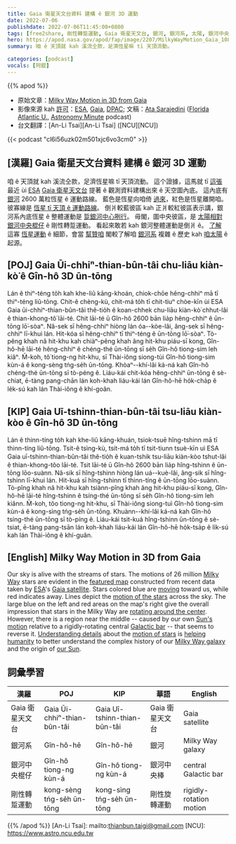 ```yaml
---
title: Gaia 衛星天文台資料 建構 ê 銀河 3D 運動
date: 2022-07-06
publishdate: 2022-07-06T11:45:00+0800
tags: [free2share, 剛性轉踅運動, Gaia 衛星天文台, 銀河, 銀河系, 太陽, 銀河中央棍仔]
hero: https://apod.nasa.gov/apod/fap/image/2207/MilkyWayMotion_Gaia_1080.jpg
summary: 咱 ê 天頂就 kah 溪流仝款，足濟恆星嘛 tī 天頂流動。

categories: [podcast]
vocals: [阿錕]
---
```


{{% apod %}}

- 原始文章：[Milky Way Motion in 3D from Gaia](https://apod.nasa.gov/apod/ap220706.html)
- 影像來源 kah [許可](https://www.esa.int/ESA_Multimedia/Terms_and_Conditions)：[ESA](https://www.esa.int/), [Gaia](https://sci.esa.int/web/gaia), [DPAC](https://www.cosmos.esa.int/web/gaia/dpac/consortium); 文稿：[Ata Sarajedini](https://www.fau.edu/diversity-platform/about/sarajedini/) ([Florida Atlantic U.](https://www.physics.fau.edu/), [Astronomy Minute](https://open.spotify.com/show/3FD3BcXyAmVwyEqjb0tqHs) podcast)
- 台文翻譯：[An-Li Tsai][An-Li Tsai] ([NCU][NCU])

{{< podcast "cl6i56uzk02m501xjc6vo3cm0" >}}

## [漢羅] Gaia 衛星天文台資料 建構 ê 銀河 3D 運動
咱 ê 天頂就 kah 溪流仝款，足濟恆星嘛 tī 天頂流動。
這个證據，這馬就 tī [這張][featured map] 最近 ùi [ESA][ESA] [Gaia 衛星天文台][Gaia satellite] 提著 ê 觀測資料建構出來 ê 天空圖內底。
這內底有 [銀河][Milky Way] 2600 萬粒恆星 ê 運動路線。
藍色是恆星向咱倚 [過來][moving]，紅色是恆星離開咱。
彼寡線是 [恆星 tī 天頂 ê 運動路線][motion of the stars]。
倒爿較藍彼區 kah 正爿較紅彼區表示講，銀河系內底恆星 ê 整體運動是 [踅銀河中心咧行][rotating around the center]。
毋閣，圖中央彼區，是 [太陽相對][Sun's motion] [銀河中央棍仔][Galactic bar] ê 剛性轉踅運動。
看起來敢若 kah 銀河整體運動是倒爿 ê。
[了解][Understanding details] 這寡 [恆星運動][motion of stars] ê 細節，會當 [幫贊咱][helping humanity] 閣較了解咱 [銀河系][Milky Way galaxy] 複雜 ê 歷史 kah [咱太陽][our Sun] ê 起源。



## [POJ] Gaia Ūi-chhiⁿ-thian-bûn-tâi chu-liāu kiàn-kò͘ ê Gîn-hô 3D ūn-tōng
Lán ê thiⁿ-téng to̍h kah khe-liû kāng-khoán, chiok-chōe hêng-chhiⁿ mā tī thiⁿ-téng liû-tōng.
Chit-ê chèng-kù, chit-má to̍h tī chit-tiuⁿ chòe-kīn ùi ESA Gaia ūi-chhiⁿ-thian-bûn-tâi thê-tio̍h ê koan-chhek chu-liāu kiàn-kò͘ chhut-lâi ê thian-khong-tô͘ lāi-té.
Chit lāi-té ū Gîn-hô 2600 bān lia̍p hêng-chhiⁿ ê ūn-tōng lō͘-sòaⁿ.
Nâ-sek sī hêng-chhiⁿ hiòng lán óa--kòe-lâi, âng-sek sī hêng-chhiⁿ lī-khui lán.
Hit-kóa sī hêng-chhiⁿ tī thiⁿ-téng ê ūn-tōng lō͘-sòaⁿ.
Tò-pêng khah nâ hit-khu kah chiàⁿ-pêng khah âng hit-khu piáu-sī kong, Gîn-hô-hē lāi-té hêng-chhiⁿ ê chéng-thé ūn-tōng sī se̍h Gîn-hô tiong-sim leh kiâⁿ.
M̄-koh, tô͘ tiong-ng hit-khu, sī Thài-iông siong-tùi Gîn-hô tiong-sim kùn-á ê kong-sèng tńg-se̍h ūn-tōng.
Khòaⁿ--khí-lâi ká-ná kah Gîn-hô chéng-thé ūn-tōng sī tò-péng ê.
Liáu-kái chit-kóa hêng-chhiⁿ ūn-tōng ê sè-chiat, ē-tàng pang-chān lán koh-khah liáu-kái lán Gîn-hô-hē ho̍k-cha̍p ê le̍k-sú kah lán Thài-iông ê khí-goân.

## [KIP] Gaia Uī-tshinn-thian-bûn-tâi tsu-liāu kiàn-kòo ê Gîn-hô 3D ūn-tōng
Lán ê thinn-tíng to̍h kah khe-liû kāng-khuán, tsiok-tsuē hîng-tshinn mā tī thinn-tíng liû-tōng.
Tsit-ê tsìng-kù, tsit-má to̍h tī tsit-tiunn tsuè-kīn uì ESA Gaia uī-tshinn-thian-bûn-tâi thê-tio̍h ê kuan-tshik tsu-liāu kiàn-kòo tshut-lâi ê thian-khong-tôo lāi-té.
Tsit lāi-té ū Gîn-hô 2600 bān lia̍p hîng-tshinn ê ūn-tōng lōo-suànn.
Nâ-sik sī hîng-tshinn hiòng lán uá--kuè-lâi, âng-sik sī hîng-tshinn lī-khui lán.
Hit-kuá sī hîng-tshinn tī thinn-tíng ê ūn-tōng lōo-suànn.
Tò-pîng khah nâ hit-khu kah tsiànn-pîng khah âng hit-khu piáu-sī kong, Gîn-hô-hē lāi-té hîng-tshinn ê tsíng-thé ūn-tōng sī se̍h Gîn-hô tiong-sim leh kiânn.
M̄-koh, tôo tiong-ng hit-khu, sī Thài-iông siong-tuì Gîn-hô tiong-sim kùn-á ê kong-sìng tńg-se̍h ūn-tōng.
Khuànn--khí-lâi ká-ná kah Gîn-hô tsíng-thé ūn-tōng sī tò-píng ê.
Liáu-kái tsit-kuá hîng-tshinn ūn-tōng ê sè-tsiat, ē-tàng pang-tsān lán koh-khah liáu-kái lán Gîn-hô-hē ho̍k-tsa̍p ê li̍k-sú kah lán Thài-iông ê khí-guân.


## [English] Milky Way Motion in 3D from Gaia

Our sky is alive with the streams of stars.
The motions of 26 million [Milky Way][Milky Way] stars are evident in the [featured map][featured map] constructed from recent data taken by [ESA][ESA]'s [Gaia satellite][Gaia satellite].
Stars colored blue are [moving][moving] toward us, while red indicates away.
Lines depict the [motion of the stars][motion of the stars] across the sky.
The large blue on the left and red areas on the map's right give the overall impression that stars in the Milky Way are [rotating around the center][rotating around the center].
However, there is a region near the middle -- caused by our own [Sun's motion][Sun's motion] relative to a rigidly-rotating central [Galactic bar][Galactic bar] -- that seems to reverse it.
[Understanding details][Understanding details] about the [motion of stars][motion of stars] is [helping humanity][helping humanity] to better understand the complex history of our [Milky Way galaxy][Milky Way galaxy] and the origin of [our Sun][our Sun].

## 詞彙學習

|漢羅|POJ|KIP|華語|English|
|-|-|-|-|-|
|Gaia 衛星天文台|Gaia Ūi-chhiⁿ-thian-bûn-tâi|Gaia Uī-tshinn-thian-bûn-tâi|Gaia 衛星天文台|Gaia satellite|
|銀河系|Gîn-hô-hē|Gîn-hô-hē|銀河|Milky Way galaxy|
|銀河中央棍仔|Gîn-hô tiong-ng kùn-á|Gîn-hô tiong-ng kùn-á|銀河中央棒|central Galactic bar|
|剛性轉踅運動|kong-sèng tńg-se̍h ūn-tōng|kong-sìng tńg-se̍h ūn-tōng|剛性旋轉運動|rigidly-rotation motion|

{{% /apod %}}
[An-Li Tsai]: mailto:thianbun.taigi@gmail.com
[NCU]: https://www.astro.ncu.edu.tw

[copyright]: https://apod.nasa.gov/apod/fap/lib/about_apod.html#srapply

[Milky Way]:https://open.spotify.com/episode/3Tt2UH0yDcULzeIXmUJeOQ
[featured map]:https://www.esa.int/ESA_Multimedia/Images/2022/06/Gaia_s_Milky_Way_in_motion_3D
[ESA]:https://www.esa.int/
[Gaia satellite]:https://ras.ac.uk/news-and-press/news/new-gaia-data-reveals-secrets-universe-0
[moving]:https://open.spotify.com/episode/5cXk1wfFRlPTXsGnVj8wYR
[motion of the stars]:https://open.spotify.com/episode/1CdS8mAzHMGdys1xjUtgOm
[rotating around the center]:http://www.astro.wisc.edu/~stantzos/index.html
[Sun's motion]:https://apod.nasa.gov/apod/ap100829.html
[Galactic bar]:https://apod.nasa.gov/apod/ap200611.html
[Understanding details]:https://cdn.pixabay.com/photo/2019/09/04/08/24/cat-4451003_1280.jpg
[motion of stars]:https://ui.adsabs.harvard.edu/abs/2022AAS...24021601K/abstract
[helping humanity]:https://open.spotify.com/episode/399Iy3Sxvh0uoEATyHKjbZ
[Milky Way galaxy]:http://www.atlasoftheuniverse.com/galaxy.html
[our Sun]:https://spaceplace.nasa.gov/menu/sun/
